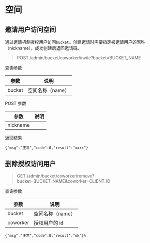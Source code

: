 # 空间

## 邀请用户访问空间

通过邀请机制授权用户访问`bucket`。创建邀请时需要指定被邀请用户的昵称（nickname），成功创建后返回邀请码。

> POST /admin/bucket/coworker/invite?bucket=BUCKET_NAME

查询参数

| 参数   | 说明             |
| ------ | ---------------- |
| bucket | 空间名称（name） |

POST 参数

| 参数     | 说明 |
| -------- | ---- |
| nickname |      |

返回结果

```
{"msg":"正常","code":0,"result":"xxxx"}
```

## 删除授权访问用户

> GET /admin/bucket/coworker/remove?bucket=BUCKET_NAME&coworker=CLIENT_ID

查询参数

| 参数     | 说明             |
| -------- | ---------------- |
| bucket   | 空间名称（name） |
| coworker | 授权用户的 id    |

```
{"msg":"正常","code":0,"result":"ok"}%
```

